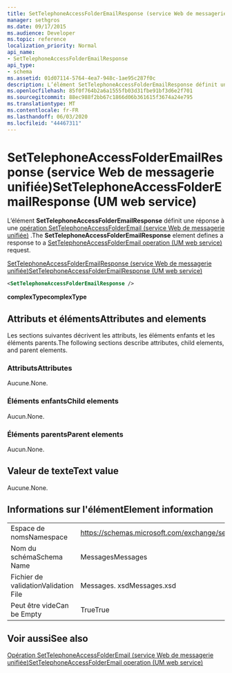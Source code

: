 ```yaml
---
title: SetTelephoneAccessFolderEmailResponse (service Web de messagerie unifiée)
manager: sethgros
ms.date: 09/17/2015
ms.audience: Developer
ms.topic: reference
localization_priority: Normal
api_name:
- SetTelephoneAccessFolderEmailResponse
api_type:
- schema
ms.assetid: 01d07114-5764-4ea7-948c-1ae95c287f0c
description: L’élément SetTelephoneAccessFolderEmailResponse définit une réponse à une opération SetTelephoneAccessFolderEmail (service Web de messagerie unifiée).
ms.openlocfilehash: 85f0f764b2a6a1555fb03d31fbe91bf3d6e2f701
ms.sourcegitcommit: 88ec988f2bb67c1866d06b361615f3674a24e795
ms.translationtype: MT
ms.contentlocale: fr-FR
ms.lasthandoff: 06/03/2020
ms.locfileid: "44467311"
---
```

# <a name="settelephoneaccessfolderemailresponse-um-web-service"></a><span data-ttu-id="22f7e-103">SetTelephoneAccessFolderEmailResponse (service Web de messagerie unifiée)</span><span class="sxs-lookup"><span data-stu-id="22f7e-103">SetTelephoneAccessFolderEmailResponse (UM web service)</span></span>

<span data-ttu-id="22f7e-104">L’élément **SetTelephoneAccessFolderEmailResponse** définit une réponse à une [opération SetTelephoneAccessFolderEmail (service Web de messagerie unifiée)](settelephoneaccessfolderemail-operation-um-web-service.md) .</span><span class="sxs-lookup"><span data-stu-id="22f7e-104">The **SetTelephoneAccessFolderEmailResponse** element defines a response to a [SetTelephoneAccessFolderEmail operation (UM web service)](settelephoneaccessfolderemail-operation-um-web-service.md) request.</span></span> 
  
[<span data-ttu-id="22f7e-105">SetTelephoneAccessFolderEmailResponse (service Web de messagerie unifiée)</span><span class="sxs-lookup"><span data-stu-id="22f7e-105">SetTelephoneAccessFolderEmailResponse (UM web service)</span></span>](settelephoneaccessfolderemailresponse-um-web-service.md)
  
```xml
<SetTelephoneAccessFolderEmailResponse />
```

 <span data-ttu-id="22f7e-106">**complexType**</span><span class="sxs-lookup"><span data-stu-id="22f7e-106">**complexType**</span></span>
## <a name="attributes-and-elements"></a><span data-ttu-id="22f7e-107">Attributs et éléments</span><span class="sxs-lookup"><span data-stu-id="22f7e-107">Attributes and elements</span></span>

<span data-ttu-id="22f7e-108">Les sections suivantes décrivent les attributs, les éléments enfants et les éléments parents.</span><span class="sxs-lookup"><span data-stu-id="22f7e-108">The following sections describe attributes, child elements, and parent elements.</span></span>
  
### <a name="attributes"></a><span data-ttu-id="22f7e-109">Attributs</span><span class="sxs-lookup"><span data-stu-id="22f7e-109">Attributes</span></span>

<span data-ttu-id="22f7e-110">Aucune.</span><span class="sxs-lookup"><span data-stu-id="22f7e-110">None.</span></span>
  
### <a name="child-elements"></a><span data-ttu-id="22f7e-111">Éléments enfants</span><span class="sxs-lookup"><span data-stu-id="22f7e-111">Child elements</span></span>

<span data-ttu-id="22f7e-112">Aucun.</span><span class="sxs-lookup"><span data-stu-id="22f7e-112">None.</span></span>
  
### <a name="parent-elements"></a><span data-ttu-id="22f7e-113">Éléments parents</span><span class="sxs-lookup"><span data-stu-id="22f7e-113">Parent elements</span></span>

<span data-ttu-id="22f7e-114">Aucun.</span><span class="sxs-lookup"><span data-stu-id="22f7e-114">None.</span></span>
  
## <a name="text-value"></a><span data-ttu-id="22f7e-115">Valeur de texte</span><span class="sxs-lookup"><span data-stu-id="22f7e-115">Text value</span></span>

<span data-ttu-id="22f7e-116">Aucune.</span><span class="sxs-lookup"><span data-stu-id="22f7e-116">None.</span></span>
  
## <a name="element-information"></a><span data-ttu-id="22f7e-117">Informations sur l'élément</span><span class="sxs-lookup"><span data-stu-id="22f7e-117">Element information</span></span>

|||
|:-----|:-----|
|<span data-ttu-id="22f7e-118">Espace de noms</span><span class="sxs-lookup"><span data-stu-id="22f7e-118">Namespace</span></span>  <br/> |https://schemas.microsoft.com/exchange/services/2006/messages  <br/> |
|<span data-ttu-id="22f7e-119">Nom du schéma</span><span class="sxs-lookup"><span data-stu-id="22f7e-119">Schema Name</span></span>  <br/> |<span data-ttu-id="22f7e-120">Messages</span><span class="sxs-lookup"><span data-stu-id="22f7e-120">Messages</span></span>  <br/> |
|<span data-ttu-id="22f7e-121">Fichier de validation</span><span class="sxs-lookup"><span data-stu-id="22f7e-121">Validation File</span></span>  <br/> |<span data-ttu-id="22f7e-122">Messages. xsd</span><span class="sxs-lookup"><span data-stu-id="22f7e-122">Messages.xsd</span></span>  <br/> |
|<span data-ttu-id="22f7e-123">Peut être vide</span><span class="sxs-lookup"><span data-stu-id="22f7e-123">Can be Empty</span></span>  <br/> |<span data-ttu-id="22f7e-124">True</span><span class="sxs-lookup"><span data-stu-id="22f7e-124">True</span></span>  <br/> |
   
## <a name="see-also"></a><span data-ttu-id="22f7e-125">Voir aussi</span><span class="sxs-lookup"><span data-stu-id="22f7e-125">See also</span></span>



[<span data-ttu-id="22f7e-126">Opération SetTelephoneAccessFolderEmail (service Web de messagerie unifiée)</span><span class="sxs-lookup"><span data-stu-id="22f7e-126">SetTelephoneAccessFolderEmail operation (UM web service)</span></span>](settelephoneaccessfolderemail-operation-um-web-service.md)

